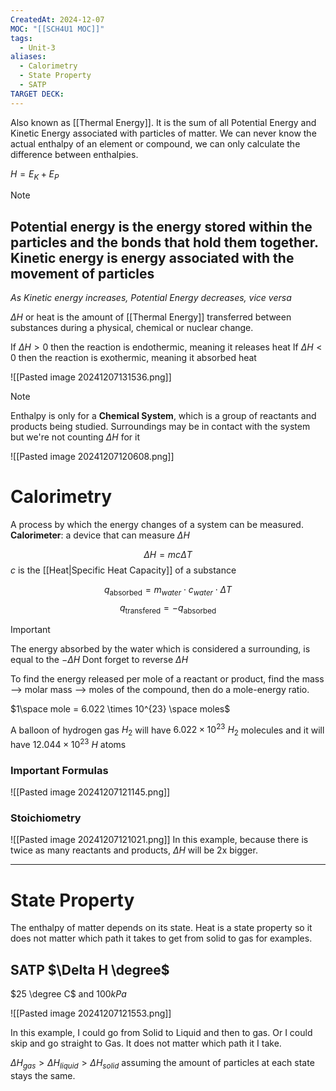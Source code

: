 ```yaml
---
CreatedAt: 2024-12-07
MOC: "[[SCH4U1 MOC]]"
tags:
  - Unit-3
aliases:
  - Calorimetry
  - State Property
  - SATP
TARGET DECK:
---
```

Also known as [[Thermal Energy]]. It is the sum of all Potential Energy and Kinetic Energy associated with particles of matter. We can never know the actual enthalpy of an element or compound, we can only calculate the difference between enthalpies. 

$H = E_K + E_P$

> [!NOTE]
> Potential energy is the energy stored within the particles and the bonds that hold them together.
> Kinetic energy is energy associated with the movement of particles
> ---
> *As Kinetic energy increases, Potential Energy decreases, vice versa*


$\Delta H$ or heat is the amount of [[Thermal Energy]] transferred between substances during a physical, chemical or nuclear change.

If $\Delta H > 0$ then the reaction is endothermic, meaning it releases heat
If $\Delta H < 0$ then the reaction is exothermic, meaning it absorbed heat

![[Pasted image 20241207131536.png]]

> [!NOTE] 
> Enthalpy is only for a **Chemical System**, which is a group of reactants and products being studied. Surroundings may be in contact with the system but we're not counting $\Delta H$ for it
> 
> ![[Pasted image 20241207120608.png]]

# Calorimetry
A process by which the energy changes of a system can be measured. 
**Calorimeter**: a device that can measure $\Delta H$

$$\Delta H = mc\Delta T$$
$c$ is the [[Heat|Specific Heat Capacity]] of a substance

$$q_{\text{absorbed}} = m_{water}\cdot c_{water}\cdot\Delta T$$
$$q_{\text{transfered}} = -q_{\text{absorbed}}$$

> [!IMPORTANT]
> The energy absorbed by the water which is considered a surrounding, is equal to the $-\Delta H$
> Dont forget to reverse $\Delta H$

To find the energy released per mole of a reactant or product, find the mass --> molar mass --> moles of the compound, then do a mole-energy ratio.

$1\space mole =  6.022 \times 10^{23} \space moles$

A balloon of hydrogen gas $H_2$ will have $6.022 \times 10^{23}$ $H_2$ molecules and it will have  $12.044 \times 10^{23}$ 
$H$ atoms


### Important Formulas
![[Pasted image 20241207121145.png]]

### Stoichiometry
![[Pasted image 20241207121021.png]]
In this example, because there is twice as many reactants and products, $\Delta H$ will be 2x bigger.

---
# State Property
The enthalpy of matter depends on its state. Heat is a state property so it does not matter which path it takes to get from solid to gas for examples.
## SATP $\Delta H \degree$
$25 \degree C$ and $100kPa$

![[Pasted image 20241207121553.png]]

In this example, I could go from Solid to Liquid and then to gas. Or I could skip and go straight to Gas. It does not matter which path it I take.

$\Delta H_{gas} > \Delta H_{liquid} > \Delta H_{solid}$ assuming the amount of particles at each state stays the same.

